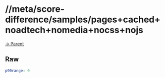 
# //meta/score-difference/samples/pages+cached+noadtech+nomedia+nocss+nojs

[→ Parent](../..)


## Raw


```yaml
p90range: 0

```


